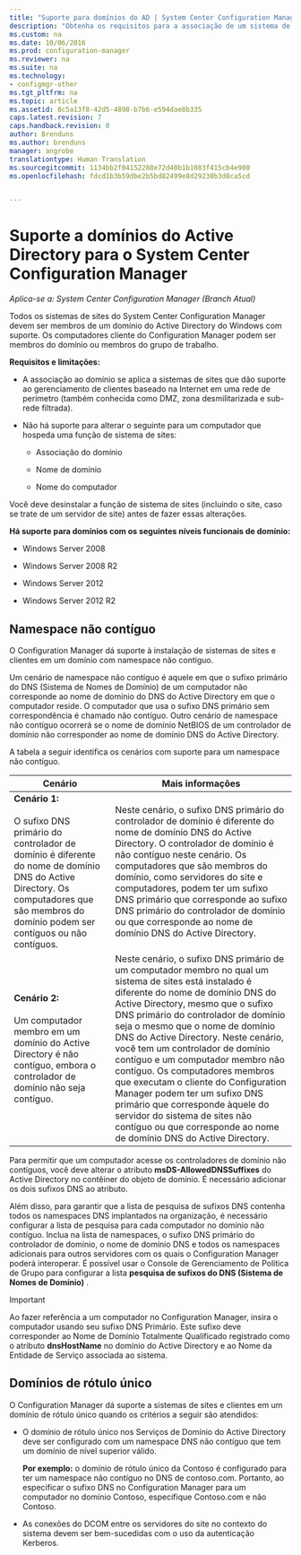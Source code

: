 ```yaml
---
title: "Suporte para domínios do AD | System Center Configuration Manager"
description: "Obtenha os requisitos para a associação de um sistema de sites do System Center Configuration Manager em um domínio do Active Directory."
ms.custom: na
ms.date: 10/06/2016
ms.prod: configuration-manager
ms.reviewer: na
ms.suite: na
ms.technology:
- configmgr-other
ms.tgt_pltfrm: na
ms.topic: article
ms.assetid: 8c5a13f8-42d5-4898-b7b6-e594dae8b335
caps.latest.revision: 7
caps.handback.revision: 0
author: Brenduns
ms.author: brenduns
manager: angrobe
translationtype: Human Translation
ms.sourcegitcommit: 1134bb2f04152288e72d40b1b1083f415cb4e900
ms.openlocfilehash: fdcd1b3b59dbe2b5bd82499e8d29230b3d8ca5cd


---
```

# <a name="support-for-active-directory-domains-for-system-center-configuration-manager"></a>Suporte a domínios do Active Directory para o System Center Configuration Manager

*Aplica-se a: System Center Configuration Manager (Branch Atual)*

Todos os sistemas de sites do System Center Configuration Manager devem ser membros de um domínio do Active Directory do Windows com suporte. Os computadores cliente do Configuration Manager podem ser membros do domínio ou membros do grupo de trabalho.  

 **Requisitos e limitações:**  

-   A associação ao domínio se aplica a sistemas de sites que dão suporte ao gerenciamento de clientes baseado na Internet em uma rede de perímetro (também conhecida como DMZ, zona desmilitarizada e sub-rede filtrada).  

-   Não há suporte para alterar o seguinte para um computador que hospeda uma função de sistema de sites:  

    -   Associação do domínio  

    -   Nome de domínio  

    -   Nome do computador  

Você deve desinstalar a função de sistema de sites (incluindo o site, caso se trate de um servidor de site) antes de fazer essas alterações.  

**Há suporte para domínios com os seguintes níveis funcionais de domínio:**  

-   Windows Server 2008  

-   Windows Server 2008 R2  

-   Windows Server 2012  

-   Windows Server 2012 R2  

##  <a name="a-namebkmkdisjointa-disjoint-namespace"></a><a name="bkmk_Disjoint"></a> Namespace não contíguo  
O Configuration Manager dá suporte à instalação de sistemas de sites e clientes em um domínio com namespace não contíguo.  

Um cenário de namespace não contíguo é aquele em que o sufixo primário do DNS (Sistema de Nomes de Domínio) de um computador não corresponde ao nome de domínio do DNS do Active Directory em que o computador reside. O computador que usa o sufixo DNS primário sem correspondência é chamado não contíguo. Outro cenário de namespace não contíguo ocorrerá se o nome de domínio NetBIOS de um controlador de domínio não corresponder ao nome de domínio DNS do Active Directory.  

A tabela a seguir identifica os cenários com suporte para um namespace não contíguo.  

|Cenário|Mais informações|  
|--------------|----------------------|  
|**Cenário 1:**<br /><br /> O sufixo DNS primário do controlador de domínio é diferente do nome de domínio DNS do Active Directory. Os computadores que são membros do domínio podem ser contíguos ou não contíguos.|Neste cenário, o sufixo DNS primário do controlador de domínio é diferente do nome de domínio DNS do Active Directory. O controlador de domínio é não contíguo neste cenário. Os computadores que são membros do domínio, como servidores do site e computadores, podem ter um sufixo DNS primário que corresponde ao sufixo DNS primário do controlador de domínio ou que corresponde ao nome de domínio DNS do Active Directory.|  
|**Cenário 2:**<br /><br /> Um computador membro em um domínio do Active Directory é não contíguo, embora o controlador de domínio não seja contíguo.|Neste cenário, o sufixo DNS primário de um computador membro no qual um sistema de sites está instalado é diferente do nome de domínio DNS do Active Directory, mesmo que o sufixo DNS primário do controlador de domínio seja o mesmo que o nome de domínio DNS do Active Directory. Neste cenário, você tem um controlador de domínio contíguo e um computador membro não contíguo. Os computadores membros que executam o cliente do Configuration Manager podem ter um sufixo DNS primário que corresponde àquele do servidor do sistema de sites não contíguo ou que corresponde ao nome de domínio DNS do Active Directory.|  

 Para permitir que um computador acesse os controladores de domínio não contíguos, você deve alterar o atributo **msDS-AllowedDNSSuffixes** do Active Directory no contêiner do objeto de domínio. É necessário adicionar os dois sufixos DNS ao atributo.  

 Além disso, para garantir que a lista de pesquisa de sufixos DNS contenha todos os namespaces DNS implantados na organização, é necessário configurar a lista de pesquisa para cada computador no domínio não contíguo. Inclua na lista de namespaces, o sufixo DNS primário do controlador de domínio, o nome de domínio DNS e todos os namespaces adicionais para outros servidores com os quais o Configuration Manager poderá interoperar. É possível usar o Console de Gerenciamento de Política de Grupo para configurar a lista **pesquisa de sufixos do DNS (Sistema de Nomes de Domínio)** .  

> [!IMPORTANT]  
>  Ao fazer referência a um computador no Configuration Manager, insira o computador usando seu sufixo DNS Primário. Este sufixo deve corresponder ao Nome de Domínio Totalmente Qualificado registrado como o atributo **dnsHostName** no domínio do Active Directory e ao Nome da Entidade de Serviço associada ao sistema.  

##  <a name="a-namebkmkslda-single-label-domains"></a><a name="bkmk_SLD"></a> Domínios de rótulo único  
 O Configuration Manager dá suporte a sistemas de sites e clientes em um domínio de rótulo único quando os critérios a seguir são atendidos:  

-   O domínio de rótulo único nos Serviços de Domínio do Active Directory deve ser configurado com um namespace DNS não contíguo que tem um domínio de nível superior válido.  

     **Por exemplo:** o domínio de rótulo único da Contoso é configurado para ter um namespace não contíguo no DNS de contoso.com. Portanto, ao especificar o sufixo DNS no Configuration Manager para um computador no domínio Contoso, especifique Contoso.com e não Contoso.  

-   As conexões do DCOM entre os servidores do site no contexto do sistema devem ser bem-sucedidas com o uso da autenticação Kerberos.  



<!--HONumber=Nov16_HO1-->



